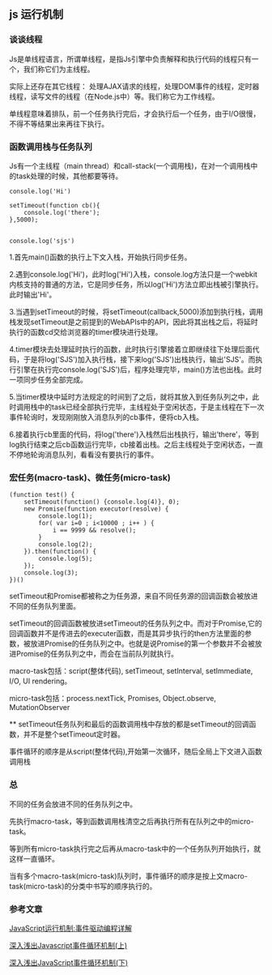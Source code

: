 

##  js 运行机制



### 谈谈线程

Js是单线程语言，所谓单线程，是指Js引擎中负责解释和执行代码的线程只有一个，我们称它们为主线程。

实际上还存在其它线程： 处理AJAX请求的线程，处理DOM事件的线程，定时器线程，读写文件的线程（在Node.js中）等。我们称它为工作线程。

单线程意味着排队，前一个任务执行完后，才会执行后一个任务，由于I/O很慢，不得不等结果出来再往下执行。

### 函数调用栈与任务队列

Js有一个主线程（main thread）和call-stack(一个调用栈)，在对一个调用栈中的task处理的时候，其他都要等待。

```
console.log('Hi')

setTimeout(function cb(){
	console.log('there');
},5000);


console.log('sjs')

```




1.首先main()函数的执行上下文入栈，开始执行同步任务。

2.遇到console.log('Hi')，此时log('Hi')入栈，console.log方法只是一个webkit内核支持的普通的方法，它是同步任务，所以log('Hi')方法立即出栈被引擎执行。此时输出'Hi'。

3.当遇到setTimeout的时候，将setTimeout(callback,5000)添加到执行栈，调用栈发现setTimeout是之前提到的WebAPIs中的API，因此将其出栈之后，将延时执行的函数cd交给浏览器的timer模块进行处理。

4.timer模块去处理延时执行的函数，此时执行引擎接着立即继续往下处理后面代码，于是将log('SJS')加入执行栈，接下来log('SJS')出栈执行，输出'SJS'。而执行引擎在执行完console.log('SJS')后，程序处理完毕，main()方法也出栈。此时一项同步任务全部完成。

5.当timer模块中延时方法规定的时间到了之后，就将其放入到任务队列之中，此时调用栈中的task已经全部执行完毕，主线程处于空闲状态，于是主线程在下一次事件轮询时，发现刚刚放入消息队列的cb事件，便将cb入栈。

6.接着执行cb里面的代码，将log('there')入栈然后出栈执行，输出’there’，等到log执行结束之后cb函数运行完毕，cb接着出栈。之后主线程处于空闲状态，一直不停地轮询消息队列，看看没有要执行的事件。



### 宏任务(macro-task)、微任务(micro-task)

```
(function test() {
    setTimeout(function() {console.log(4)}, 0);
    new Promise(function executor(resolve) {
        console.log(1);
        for( var i=0 ; i<10000 ; i++ ) {
            i == 9999 && resolve();
        }
        console.log(2);
    }).then(function() {
        console.log(5);
    });
    console.log(3);
})()
```
setTimeout和Promise都被称之为任务源，来自不同任务源的回调函数会被放进不同的任务队列里面。

setTimeout的回调函数被放进setTimeout的任务队列之中。而对于Promise,它的回调函数并不是传进去的executer函数，而是其异步执行的then方法里面的参数，被放进Promise的任务队列之中。也就是说Promise的第一个参数并不会被放进Promise的任务队列之中，而会在当前队列就执行。

macro-task包括：script(整体代码), setTimeout, setInterval, setImmediate, I/O, UI rendering。

micro-task包括：process.nextTick, Promises, Object.observe, MutationObserver



** setTimeout任务队列和最后的函数调用栈中存放的都是setTimeout的回调函数，并不是整个setTimeout定时器。

事件循环的顺序是从script(整体代码),开始第一次循环，随后全局上下文进入函数调用栈




### 总

不同的任务会放进不同的任务队列之中。

先执行macro-task，等到函数调用栈清空之后再执行所有在队列之中的micro-task。

等到所有micro-task执行完之后再从macro-task中的一个任务队列开始执行，就这样一直循环。

当有多个macro-task(micro-task)队列时，事件循环的顺序是按上文macro-task(micro-task)的分类中书写的顺序执行的。



### 参考文章

[JavaScript运行机制:事件驱动编程详解](https://zhuanlan.zhihu.com/p/30894022?utm_medium=social&utm_source=wechat_session)

[深入浅出Javascript事件循环机制(上)](https://zhuanlan.zhihu.com/p/26229293)

[深入浅出JavaScript事件循环机制(下)](https://zhuanlan.zhihu.com/p/26238030)







































































